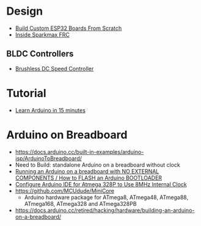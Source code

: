 # Design

- [Build Custom ESP32 Boards From Scratch](https://www.instructables.com/Build-Custom-ESP32-Boards-From-Scratch-the-Complet/)
- [Inside Sparkmax FRC](https://www.chiefdelphi.com/t/what-chip-is-in-the-spark-max/437180)

## BLDC Controllers

- [Brushless DC Speed Controller](https://www.youtube.com/watch?v=F8l9Z1HGYcU&t=312s)

# Tutorial

- [Learn Arduino in 15 minutes](https://www.youtube.com/watch?v=nL34zDTPkcs)

# Arduino on Breadboard

- https://docs.arduino.cc/built-in-examples/arduino-isp/ArduinoToBreadboard/
- Need to Build: standalone Arduino on a breadboard without clock
- [Running an Arduino on a breadboard with NO EXTERNAL COMPONENTS / How to FLASH an Arduino BOOTLOADER ](https://www.youtube.com/watch?v=fzZ2TR_mwgs)
- [Configure Arduino IDE for Atmega 328P to Use 8MHz Internal Clock](https://www.instructables.com/Configure-Arduino-IDE-for-Atmega-328P-to-Use-8MHz-/)
- https://github.com/MCUdude/MiniCore
    - Arduino hardware package for ATmega8, ATmega48, ATmega88, ATmega168, ATmega328 and ATmega328PB 
- https://docs.arduino.cc/retired/hacking/hardware/building-an-arduino-on-a-breadboard/
